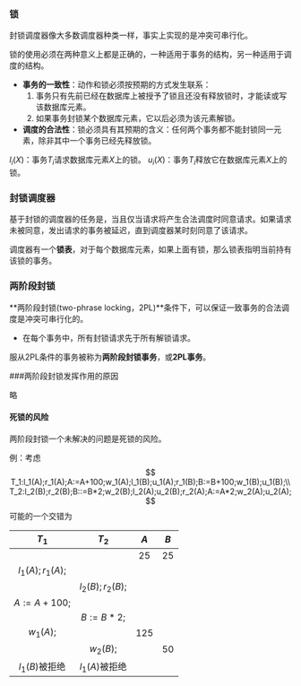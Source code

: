 ### 锁

封锁调度器像大多数调度器种类一样，事实上实现的是冲突可串行化。

锁的使用必须在两种意义上都是正确的，一种适用于事务的结构，另一种适用于调度的结构。

* **事务的一致性**：动作和锁必须按预期的方式发生联系：
  1. 事务只有先前已经在数据库上被授予了锁且还没有释放锁时，才能读或写该数据库元素。
  2. 如果事务封锁某个数据库元素，它以后必须为该元素解锁。
* **调度的合法性**：锁必须具有其预期的含义：任何两个事务都不能封锁同一元素，除非其中一个事务已经先释放锁。

$l_i(X)$：事务$T_i$请求数据库元素$X$上的锁。
$u_i(X)$：事务$T_i$释放它在数据库元素$X$上的锁。

### 封锁调度器

基于封锁的调度器的任务是，当且仅当请求将产生合法调度时同意请求。如果请求未被同意，发出请求的事务被延迟，直到调度器某时刻同意了该请求。

调度器有一个**锁表**，对于每个数据库元素，如果上面有锁，那么锁表指明当前持有该锁的事务。

### 两阶段封锁

**两阶段封锁(two-phrase locking，2PL)**条件下，可以保证一致事务的合法调度是冲突可串行化的。

* 在每个事务中，所有封锁请求先于所有解锁请求。

服从2PL条件的事务被称为**两阶段封锁事务**，或**2PL事务**。

###两阶段封锁发挥作用的原因

略

#### 死锁的风险

两阶段封锁一个未解决的问题是死锁的风险。

例：考虑
$$
T_1:l_1(A);r_1(A);A:=A+100;w_1(A);l_1(B);u_1(A);r_1(B);B:=B+100;w_1(B);u_1(B);\\
T_2:l_2(B);r_2(B);B::=B*2;w_2(B);l_2(A);u_2(B);r_2(A);A:=A*2;w_2(A);u_2(A);
$$
可能的一个交错为

|      $T_1$       |      $T_2$       |  $A$  | $B$  |
| :--------------: | :--------------: | :---: | :--: |
|                  |                  | $25$  | $25$ |
| $l_1(A);r_1(A);$ |                  |       |      |
|                  | $l_2(B);r_2(B);$ |       |      |
|   $A:=A+100;$    |                  |       |      |
|                  |    $B:=B*2;$     |       |      |
|    $w_1(A);$     |                  | $125$ |      |
|                  |    $w_2(B);$     |       | $50$ |
|  $l_1(B)$被拒绝  |  $l_1(A)$被拒绝  |       |      |

